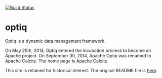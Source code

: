 [![Build Status](https://travis-ci.org/julianhyde/optiq.png)](https://travis-ci.org/julianhyde/optiq)

optiq
=====

Optiq is a dynamic data management framework.

On May 25th, 2014, Optiq entered the incubation process to become an Apache project.
On September 30, 2014, Apache Optiq was renamed to Apache Calcite.
The home page is <a href="http://incubator.apache.org/projects/calcite.html">Apache Calcite</a>.

This site is retained for historical interest.
The original README file is <a href="README-old.md">here</a>.
